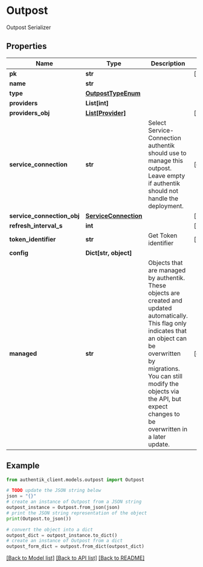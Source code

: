 # Outpost

Outpost Serializer

## Properties

Name | Type | Description | Notes
------------ | ------------- | ------------- | -------------
**pk** | **str** |  | [readonly] 
**name** | **str** |  | 
**type** | [**OutpostTypeEnum**](OutpostTypeEnum.md) |  | 
**providers** | **List[int]** |  | 
**providers_obj** | [**List[Provider]**](Provider.md) |  | [readonly] 
**service_connection** | **str** | Select Service-Connection authentik should use to manage this outpost. Leave empty if authentik should not handle the deployment. | [optional] 
**service_connection_obj** | [**ServiceConnection**](ServiceConnection.md) |  | [readonly] 
**refresh_interval_s** | **int** |  | [readonly] 
**token_identifier** | **str** | Get Token identifier | [readonly] 
**config** | **Dict[str, object]** |  | 
**managed** | **str** | Objects that are managed by authentik. These objects are created and updated automatically. This flag only indicates that an object can be overwritten by migrations. You can still modify the objects via the API, but expect changes to be overwritten in a later update. | [optional] 

## Example

```python
from authentik_client.models.outpost import Outpost

# TODO update the JSON string below
json = "{}"
# create an instance of Outpost from a JSON string
outpost_instance = Outpost.from_json(json)
# print the JSON string representation of the object
print(Outpost.to_json())

# convert the object into a dict
outpost_dict = outpost_instance.to_dict()
# create an instance of Outpost from a dict
outpost_form_dict = outpost.from_dict(outpost_dict)
```
[[Back to Model list]](../README.md#documentation-for-models) [[Back to API list]](../README.md#documentation-for-api-endpoints) [[Back to README]](../README.md)


